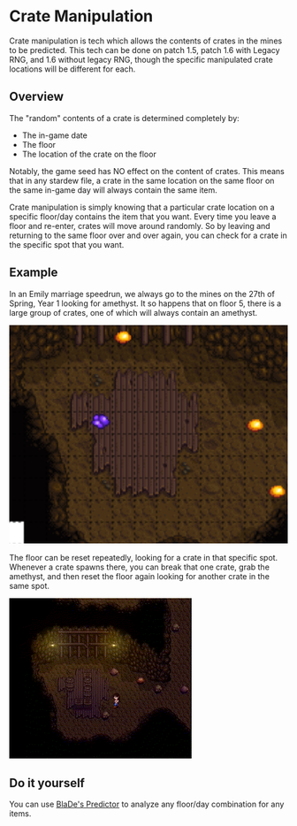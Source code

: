 # Crate Manipulation

Crate manipulation is tech which allows the contents of crates in the mines to be predicted. This tech can be done on patch 1.5, patch 1.6 with Legacy RNG, and 1.6 without legacy RNG, though the specific manipulated crate locations will be different for each.

## Overview

The "random" contents of a crate is determined completely by:
- The in-game date
- The floor
- The location of the crate on the floor

Notably, the game seed has NO effect on the content of crates. This means that in any stardew file, a crate in the same location on the same floor on the same in-game day will always contain the same item.

Crate manipulation is simply knowing that a particular crate location on a specific floor/day contains the item that you want. Every time you leave a floor and re-enter, crates will move around randomly. So by leaving and returning to the same floor over and over again, you can check for a crate in the specific spot that you want.

## Example

In an Emily marriage speedrun, we always go to the mines on the 27th of Spring, Year 1 looking for amethyst. It so happens that on floor 5, there is a large group of crates, one of which will always contain an amethyst.

![Amethyst Location](../img/day_27_amethyst.png)

The floor can be reset repeatedly, looking for a crate in that specific spot. Whenever a crate spawns there, you can break that one crate, grab the amethyst, and then reset the floor again looking for another crate in the same spot.

![Amethyst](../img/day_27_amethyst.gif)

## Do it yourself

You can use [BlaDe's Predictor](https://www.nexusmods.com/stardewvalley/mods/6614) to analyze any floor/day combination for any items.
